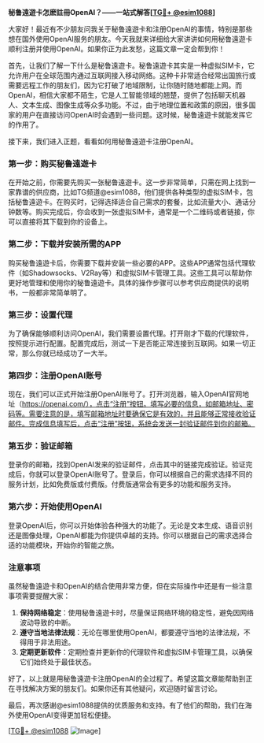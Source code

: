 **秘鲁遠遊卡怎麽註冊OpenAI？——一站式解答[[TG💪+ @esim1088](https://t.me/s/esim1088)]**

大家好！最近有不少朋友问我关于秘鲁遠遊卡和注册OpenAI的事情，特别是那些想在国外使用OpenAI服务的朋友。今天我就来详细给大家讲讲如何用秘鲁遠遊卡顺利注册并使用OpenAI。如果你正为此发愁，这篇文章一定会帮到你！

首先，让我们了解一下什么是秘鲁遠遊卡。秘鲁遠遊卡其实是一种虚拟SIM卡，它允许用户在全球范围内通过互联网接入移动网络。这种卡非常适合经常出国旅行或需要远程工作的朋友们，因为它打破了地域限制，让你随时随地都能上网。而OpenAI，相信大家都不陌生，它是人工智能领域的翘楚，提供了包括聊天机器人、文本生成、图像生成等众多功能。不过，由于地理位置和政策的原因，很多国家的用户在直接访问OpenAI时会遇到一些问题。这时候，秘鲁遠遊卡就能发挥它的作用了。

接下来，我们进入正题，看看如何用秘鲁遠遊卡注册OpenAI。

### 第一步：购买秘鲁遠遊卡

在开始之前，你需要先购买一张秘鲁遠遊卡。这一步非常简单，只需在网上找到一家靠谱的供应商，比如TG频道@esim1088，他们提供各种类型的虚拟SIM卡，包括秘鲁遠遊卡。在购买时，记得选择适合自己需求的套餐，比如流量大小、通话分钟数等。购买完成后，你会收到一张虚拟SIM卡，通常是一个二维码或者链接，你可以直接将其下载到你的设备上。

### 第二步：下载并安装所需的APP

购买秘鲁遠遊卡后，你需要下载并安装一些必要的APP。这些APP通常包括代理软件（如Shadowsocks、V2Ray等）和虚拟SIM卡管理工具。这些工具可以帮助你更好地管理和使用你的秘鲁遠遊卡。具体的操作步骤可以参考供应商提供的说明书，一般都非常简单明了。

### 第三步：设置代理

为了确保能够顺利访问OpenAI，我们需要设置代理。打开刚才下载的代理软件，按照提示进行配置。配置完成后，测试一下是否能正常连接到互联网。如果一切正常，那么你就已经成功了一大半。

### 第四步：注册OpenAI账号

现在，我们可以正式开始注册OpenAI账号了。打开浏览器，输入OpenAI官网地址（https://openai.com/），点击“注册”按钮。填写必要的信息，如邮箱地址、密码等。需要注意的是，填写邮箱地址时要确保它是有效的，并且能够正常接收验证邮件。完成信息填写后，点击“注册”按钮，系统会发送一封验证邮件到你的邮箱。

### 第五步：验证邮箱

登录你的邮箱，找到OpenAI发来的验证邮件，点击其中的链接完成验证。验证完成后，你就可以登录OpenAI账号了。登录后，你可以根据自己的需求选择不同的服务计划，比如免费版或付费版。付费版通常会有更多的功能和服务支持。

### 第六步：开始使用OpenAI

登录OpenAI后，你可以开始体验各种强大的功能了。无论是文本生成、语音识别还是图像处理，OpenAI都能为你提供卓越的支持。你可以根据自己的需求选择合适的功能模块，开始你的智能之旅。

### 注意事项

虽然秘鲁遠遊卡和OpenAI的结合使用非常方便，但在实际操作中还是有一些注意事项需要提醒大家：

1. **保持网络稳定**：使用秘鲁遠遊卡时，尽量保证网络环境的稳定性，避免因网络波动导致的中断。
2. **遵守当地法律法规**：无论在哪里使用OpenAI，都要遵守当地的法律法规，不得用于非法用途。
3. **定期更新软件**：定期检查并更新你的代理软件和虚拟SIM卡管理工具，以确保它们始终处于最佳状态。

好了，以上就是用秘鲁遠遊卡注册OpenAI的全过程了。希望这篇文章能帮助到正在寻找解决方案的朋友们。如果你还有其他疑问，欢迎随时留言讨论。

最后，再次感谢@esim1088提供的优质服务和支持。有了他们的帮助，我们在海外使用OpenAI变得更加轻松便捷。

[[TG💪+ @esim1088](https://t.me/s/esim1088) ![Image](https://i.postimg.cc/4NQfJmqS/Snipaste-2025-05-13-00-14-12.png)]